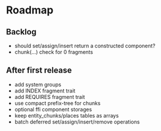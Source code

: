 # Roadmap

## Backlog

- should set/assign/insert return a constructed component?
- chunk(...) check for 0 fragments

## After first release

- add system groups
- add INDEX fragment trait
- add REQUIRES fragment trait
- use compact prefix-tree for chunks
- optional ffi component storages
- keep entity_chunks/places tables as arrays
- batch deferred set/assign/insert/remove operations
